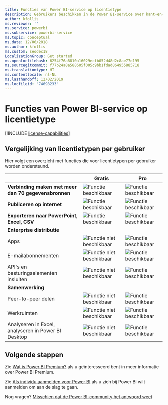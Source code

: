 ```yaml
---
title: Functies van Power BI-service op licentietype
description: Gebruikers beschikken in de Power BI-service over kant-en-klare mogelijkheden op basis van het type gebruikerslicentie dat ze hebben (gratis of Pro) en of de inhoud waarmee ze werken zich in een werkruimte bevindt die aan een Power BI Premium-capaciteit is toegewezen.
author: kfollis
ms.reviewer: ''
ms.service: powerbi
ms.subservice: powerbi-service
ms.topic: conceptual
ms.date: 12/06/2018
ms.author: kfollis
ms.custom: seodec18
LocalizationGroup: Get started
ms.openlocfilehash: 6254f76a8810a16029ecfb052d48d2c8ae77d195
ms.sourcegitcommit: f77b24a8a588605f005c9bb1fdad864955885718
ms.translationtype: HT
ms.contentlocale: nl-NL
ms.lasthandoff: 12/02/2019
ms.locfileid: "74698233"
---
```

# <a name="power-bi-service-features-by-license-type"></a>Functies van Power BI-service op licentietype

[!INCLUDE [license-capabilities](includes/license-capabilities.md)]

## <a name="per-user-license-type-comparison"></a>Vergelijking van licentietypen per gebruiker

Hier volgt een overzicht met functies die voor licentietypen per gebruiker worden ondersteund.

|  | Gratis | Pro |
| --- | --- | --- |
| **Verbinding maken met meer dan 70 gegevensbronnen** |![Functie beschikbaar](media/features-license-type/available.png) |![Functie beschikbaar](media/features-license-type/available.png) |
| **Publiceren op internet** |![Functie beschikbaar](media/features-license-type/available.png) |![Functie beschikbaar](media/features-license-type/available.png) |
| **Exporteren naar PowerPoint, Excel, CSV** |![Functie beschikbaar](media/features-license-type/available.png) |![Functie beschikbaar](media/features-license-type/available.png) |
| **Enterprise distributie** | | |
| Apps |![Functie niet beschikbaar](media/features-license-type/not-available.png) |![Functie beschikbaar](media/features-license-type/available.png) |
| E-mailabonnementen |![Functie niet beschikbaar](media/features-license-type/not-available.png) |![Functie beschikbaar](media/features-license-type/available.png) |
| API's en besturingselementen insluiten |![Functie niet beschikbaar](media/features-license-type/not-available.png) |![Functie beschikbaar](media/features-license-type/available.png) |
| **Samenwerking** | | |
| Peer-to-peer delen |![Functie niet beschikbaar](media/features-license-type/not-available.png) |![Functie beschikbaar](media/features-license-type/available.png) |
| Werkruimten |![Functie niet beschikbaar](media/features-license-type/not-available.png) |![Functie beschikbaar](media/features-license-type/available.png) |
| Analyseren in Excel, analyseren in Power BI Desktop |![Functie niet beschikbaar](media/features-license-type/not-available.png) |![Functie beschikbaar](media/features-license-type/available.png) |

## <a name="next-steps"></a>Volgende stappen

Zie [Wat is Power BI Premium?](service-premium-what-is.md) als u geïnteresseerd bent in meer informatie over Power BI Premium.

Zie [Als individu aanmelden voor Power BI](service-self-service-signup-for-power-bi.md) als u zich bij Power BI wilt aanmelden om aan de slag te gaan.

Nog vragen? [Misschien dat de Power BI-community het antwoord weet](https://community.powerbi.com/)
